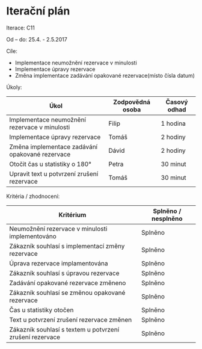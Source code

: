 <h1>Iterační plán</h1>
Iterace:  C11

Od – do: 25.4. - 2.5.2017


Cíle:
- Implementace neumožnění rezervace v minulosti
- Implementace úpravy rezervace
- Změna implementace zadávání opakované rezervace(místo čísla datum) 


Úkoly:

|Úkol|	Zodpovědná osoba|	Časový odhad|
|---|---|---|
|Implementace neumožnění rezervace v minulosti|Filip|1 hodina|
|Implementace úpravy rezervace|Tomáš|2 hodiny|
|Změna implementace zadávání opakované rezervace|Dávid|2 hodiny|
|Otočit čas u statistiky o 180°|Petra|30 minut|
|Upravit text u potvrzení zrušení rezervace|Tomáš|30 minut|

Kritéria / zhodnocení:

|Kritérium	|Splněno / nesplněno|
|---|---|
|Neumožnění rezervace v minulosti implementováno|Splněno|
|Zákazník souhlasí s implementací změny rezervace|Splněno|
|Úprava rezervace implamentována|Splněno|
|Zákazník souhlasí s úpravou rezervace|Splněno|
|Zadávání opakované rezervace změneno|Splněno|
|Zákazník souhlasí se změnou opakované rezervace|Splněno|
|Čas u statistiky otočen|Splněno|
|Text u potvrzení zrušení rezervace změnen|Splněno|
|Zákazník souhlasí s textem u potvrzení zrušení rezervace|Splněno|

